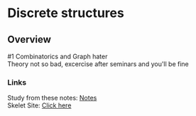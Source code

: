
# Discrete structures

## Overview

#1 Combinatorics and Graph hater \
Theory not so bad, excercise after seminars and you'll be fine

### Links
Study from these notes: [Notes](https://store.fmi.uni-sofia.bg/fmi/logic/msoskova/LectureNotesDMA.pdf) \
Skelet Site: [Click here](https://skelet.ludost.net/)
